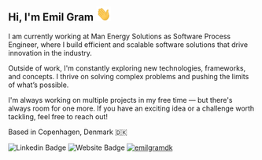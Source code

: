 ## Hi, I'm Emil Gram <img src="https://raw.githubusercontent.com/EmilGramDK/EmilGramDK/main/wave.gif" width="30px">

I am currently working at Man Energy Solutions as Software Process Engineer, where I build efficient and scalable software solutions that drive innovation in the industry.

Outside of work, I'm constantly exploring new technologies, frameworks, and concepts. I thrive on solving complex problems and pushing the limits of what’s possible.

I'm always working on multiple projects in my free time — but there's always room for one more. If you have an exciting idea or a challenge worth tackling, feel free to reach out!

Based in Copenhagen, Denmark 🇩🇰

<div>
  <a href="https://www.linkedin.com/in/emilgramdk/" rel="nofollow" style="text-decoration:none;">
    <img src="https://img.shields.io/badge/-LinkedIn-0e76a8?style=flat-square&amp;logo=Linkedin&amp;logoColor=white" alt="Linkedin Badge" style="max-width:100%;">
  </a>
  
  <a href="https://emilgram.dk/" rel="nofollow" style="text-decoration:none;">
    <img src="https://img.shields.io/badge/Website-3b5998?style=flat-square&amp;logo=google-chrome&amp;logoColor=white" alt="Website Badge" style="max-width:100%;">
  </a>

  <a href="https://github.com/emilgramdk/" rel="nofollow">
    <img src="https://komarev.com/ghpvc/?username=emilgramdk&label=Profile%20views&color=0e75b6&style=flat" alt="emilgramdk" />
  </a>
</div>
